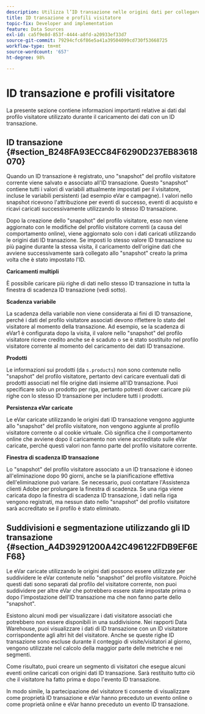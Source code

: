 ```yaml
---
description: Utilizza l’ID transazione nelle origini dati per collegare dati online e offline.
title: ID transazione e profili visitatore
topic-fix: Developer and implementation
feature: Data Sources
exl-id: ca5f9e8d-853f-4444-a8fd-a20933ef33d7
source-git-commit: 79294cfc6f86e5a41a39504099cd730f53668725
workflow-type: tm+mt
source-wordcount: '657'
ht-degree: 98%

---
```


# ID transazione e profili visitatore

La presente sezione contiene informazioni importanti relative ai dati dal profilo visitatore utilizzato durante il caricamento dei dati con un ID transazione.

## ID transazione {#section_B248FA93ECC84F6290D237EB83618070}

Quando un ID transazione è registrato, uno &quot;snapshot&quot; del profilo visitatore corrente viene salvato e associato all&#39;ID transazione. Questo &quot;snapshot&quot; contiene tutti i valori di variabili attualmente impostati per il visitatore, incluse le variabili persistenti (ad esempio eVar e campagne). I valori nello snapshot ricevono l&#39;attribuzione per eventi di successo, eventi di acquisto e ricavi caricati successivamente utilizzando lo stesso ID transazione.

Dopo la creazione dello &quot;snapshot&quot; del profilo visitatore, esso non viene aggiornato con le modifiche del profilo visitatore correnti (a causa del comportamento online), viene aggiornato solo con i dati caricati utilizzando le origini dati ID transazione. Se imposti lo stesso valore ID transazione su più pagine durante la stessa visita, il caricamento dell&#39;origine dati che avviene successivamente sarà collegato allo &quot;snapshot&quot; creato la prima volta che è stato impostato l&#39;ID.

**Caricamenti multipli**

È possibile caricare più righe di dati nello stesso ID transazione in tutta la finestra di scadenza ID transazione (vedi sotto).

**Scadenza variabile**

La scadenza della variabile non viene considerata ai fini di ID transazione, perché i dati del profilo visitatore associati devono riflettere lo stato del visitatore al momento della transazione. Ad esempio, se la scadenza di eVar1 è configurata dopo la visita, il valore nello &quot;snapshot&quot; del profilo visitatore riceve credito anche se è scaduto o se è stato sostituito nel profilo visitatore corrente al momento del caricamento dei dati ID transazione.

**Prodotti**

Le informazioni sui prodotti (da `s.products`) non sono contenute nello &quot;snapshot&quot; del profilo visitatore, pertanto devi caricare eventuali dati di prodotti associati nel file origine dati insieme all&#39;ID transazione. Puoi specificare solo un prodotto per riga, pertanto potresti dover caricare più righe con lo stesso ID transazione per includere tutti i prodotti.

**Persistenza eVar caricate**

Le eVar caricate utilizzando le origini dati ID transazione vengono aggiunte allo &quot;snapshot&quot; del profilo visitatore, non vengono aggiunte al profilo visitatore corrente o al cookie virtuale. Ciò significa che il comportamento online che avviene dopo il caricamento non viene accreditato sulle eVar caricate, perché questi valori non fanno parte del profilo visitatore corrente.

**Finestra di scadenza ID transazione**

Lo &quot;snapshot&quot; del profilo visitatore associato a un ID transazione è idoneo all&#39;eliminazione dopo 90 giorni, anche se la pianificazione effettiva dell&#39;eliminazione può variare. Se necessario, puoi contattare l&#39;Assistenza clienti Adobe per prolungare la finestra di scadenza. Se una riga viene caricata dopo la finestra di scadenza ID transazione, i dati nella riga vengono registrati, ma nessun dato nello &quot;snapshot&quot; del profilo visitatore sarà accreditato se il profilo è stato eliminato.

## Suddivisioni e segmentazione utilizzando gli ID transazione {#section_A4D39291200A42C496122FDB9EF6EF68}

Le eVar caricate utilizzando le origini dati possono essere utilizzate per suddividere le eVar contenute nello &quot;snapshot&quot; del profilo visitatore. Poiché questi dati sono separati dal profilo del visitatore corrente, non puoi suddividere per altre eVar che potrebbero essere state impostate prima o dopo l&#39;impostazione dell&#39;ID transazione ma che non fanno parte dello &quot;snapshot&quot;.

Esistono alcuni modi per visualizzare i dati visitatore associati che potrebbero non essere disponibili in una suddivisione. Nei rapporti Data Warehouse, puoi visualizzare i dati di ID transazione con un ID visitatore corrispondente agli altri hit del visitatore. Anche se queste righe ID transazione sono escluse durante il conteggio di visite/visitatori al giorno, vengono utilizzate nel calcolo della maggior parte delle metriche e nei segmenti.

Come risultato, puoi creare un segmento di visitatori che esegue alcuni eventi online caricati con origini dati ID transazione. Sarà restituito tutto ciò che il visitatore ha fatto prima e dopo l&#39;evento ID transazione.

In modo simile, la partecipazione del visitatore ti consente di visualizzare come proprietà ID transazione e eVar hanno preceduto un evento online o come proprietà online e eVar hanno preceduto un evento ID transazione.
